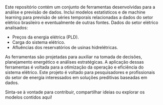 Este repositório contém um conjunto de ferramentas desenvolvidas para a análise e previsão de dados. Inclui modelos estatísticos e de machine learning para previsão de séries temporais relacionadas a dados do setor elétrico brasileiro e eventualmente de outras fontes. Dados do setor elétrico analisados:
- Preços da energia elétrica (PLD).
- Carga do sistema elétrico.
- Afluências dos reservatórios de usinas hidrelétricas.

As ferramentas são projetadas para auxiliar na tomada de decisões, planejamento energético e análises estratégicas. A aplicação dessas ferramentas é voltada para a otimização da operação e eficiência do sistema elétrico. Este projeto é voltado para pesquisadores e profissionais do setor de energia interessados em soluções preditivas baseadas em dados.

Sinta-se à vontade para contribuir, compartilhar ideias ou explorar os modelos contidos aqui!
